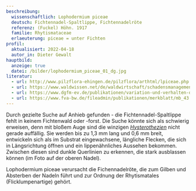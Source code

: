 ```yaml
---
beschreibung:
  wissenschaftlich: Lophodermium piceae
  deutsch: Fichtennadel-Spaltlippe, Fichtennadelröte
  referenz: (Fuckel) Höhn. 1917
  familie: Rhytismataceae
  erlaeuterung: piceae = unter Fichten
profil:
  aktualisiert: 2022-04-18
  autor_in: Dieter Gewalt
hauptbild:
  anzeige: true
  datei: /bilder/lophodermium_piceae_01_dg.jpg
literatur:
  - url: http://www.pilzflora-ehingen.de/pilzflora/arthtml/lpiceae.php
  - url: https://www.waldwissen.net/de/waldwirtschaft/schadensmanagement/pilze-und-nematoden/fichtennadelroete
  - url: https://www.dgfm-ev.de/publikationen/variation-und-verhalten-des-fichtennadelpilzes-lophodermium-piceae-in-kultur/download
  - url: https://www.fva-bw.de/fileadmin/publikationen/merkblatt/mb_43.pdf
---
```

Durch gezielte Suche auf Anhieb gefunden - die Fichtennadel-Spaltlippe fehlt in keinem Fichtenwald oder -forst. Die Suche könnte sich als schwierig erweisen, denn mit bloßem Auge sind die winzigen *[Hysterothezien](Hysterothezien "Glossar")* nicht gerade auffällig. Sie werden bis zu 1,3 mm lang und 0,6 mm breit, entwickeln sich als im Substrat eingewachsene, längliche Flecken, die sich in Längsrichtung öffnen und ein lippenähnliches Aussehen bekommen. Zwischen diesen sind dunkle Querlinien zu erkennen, die stark ausblassen können (im Foto auf der oberen Nadel).

Lophodermium piceae verursacht die Fichennadelröte, die zum Gilben und Absterben der Nadeln führt und zur Ordnung der Rhytismatales (Flicklumpenartige) gehört.